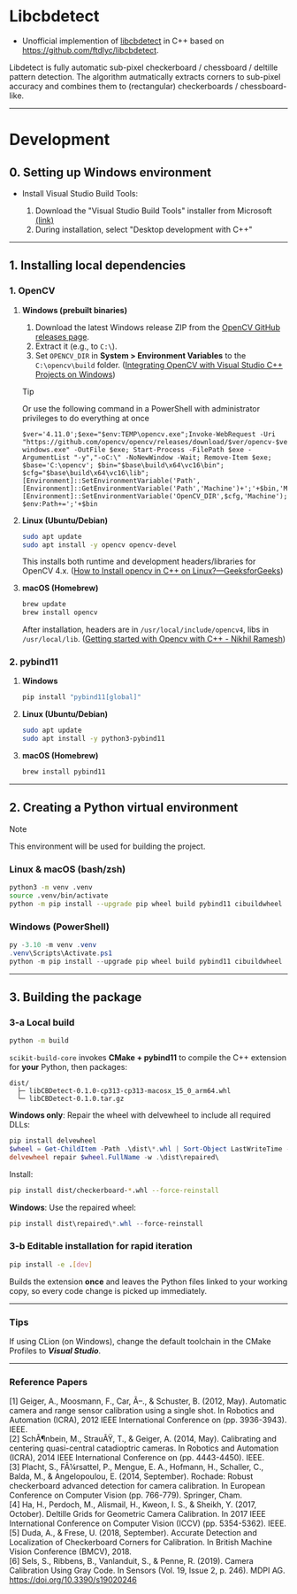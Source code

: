 # Libcbdetect

- Unofficial implemention of [libcbdetect](http://www.cvlibs.net/software/libcbdetect/) in C++ based
  on https://github.com/ftdlyc/libcbdetect.

Libdetect is fully automatic sub-pixel checkerboard / chessboard / deltille pattern detection. The algorithm
autmatically extracts corners to sub-pixel accuracy and combines them to (rectangular) checkerboards / chessboard-like.

---

# Development

## 0. Setting up Windows environment

- Install Visual Studio Build Tools:

    1. Download the "Visual Studio Build Tools" installer from
       Microsoft [(link)](https://aka.ms/vs/17/release/vs_BuildTools.exe)
    2. During installation, select "Desktop development with C++"

---

## 1. Installing local dependencies

### 1. OpenCV

1. **Windows (prebuilt binaries)**
    1. Download the latest Windows release ZIP from
       the [OpenCV GitHub releases page](https://github.com/opencv/opencv/releases).
    2. Extract it (e.g., to `C:\`).
    3. Set `OPENCV_DIR` in **System > Environment Variables** to the `C:\opencv\build`
       folder.  ([Integrating OpenCV with Visual Studio C++ Projects on Windows](https://christianjmills.com/posts/opencv-visual-studio-getting-started-tutorial/windows/?utm_source=chatgpt.com))

   > [!TIP]
   > Or use the following command in a PowerShell with administrator privileges to do everything at once
   > ```shell
   > $ver='4.11.0';$exe="$env:TEMP\opencv.exe";Invoke-WebRequest -Uri "https://github.com/opencv/opencv/releases/download/$ver/opencv-$ver-windows.exe" -OutFile $exe; Start-Process -FilePath $exe -ArgumentList "-y","-oC:\" -NoNewWindow -Wait; Remove-Item $exe; $base='C:\opencv'; $bin="$base\build\x64\vc16\bin"; $cfg="$base\build\x64\vc16\lib"; [Environment]::SetEnvironmentVariable('Path',[Environment]::GetEnvironmentVariable('Path','Machine')+';'+$bin,'Machine'); [Environment]::SetEnvironmentVariable('OpenCV_DIR',$cfg,'Machine'); $env:Path+=';'+$bin


2. **Linux (Ubuntu/Debian)**
   ```bash
   sudo apt update
   sudo apt install -y opencv opencv-devel
   ```  
   This installs both runtime and development headers/libraries for OpenCV
   4.x.  ([How to Install opencv in C++ on Linux?—GeeksforGeeks](https://www.geeksforgeeks.org/how-to-install-opencv-in-c-on-linux/?utm_source=chatgpt.com))

3. **macOS (Homebrew)**
   ```bash
   brew update
   brew install opencv
   ```  
   After installation, headers are in `/usr/local/include/opencv4`, libs in
   `/usr/local/lib`.  ([Getting started with Opencv with C++ - Nikhil Ramesh](https://nikku1234.github.io/2019-10-27-Getting-started-with-Opencv-with-C%2B%2B/?utm_source=chatgpt.com))

### 2. pybind11

1. **Windows**
   ```powershell
   pip install "pybind11[global]"
   ```

2. **Linux (Ubuntu/Debian)**
   ```bash
   sudo apt update
   sudo apt install -y python3-pybind11
   ```

3. **macOS (Homebrew)**
   ```bash
   brew install pybind11
   ```

---

## 2. Creating a Python virtual environment

> [!NOTE]
> This environment will be used for building the project.

### Linux & macOS (bash/zsh)

```bash
python3 -m venv .venv
source .venv/bin/activate
python -m pip install --upgrade pip wheel build pybind11 cibuildwheel
```

### Windows (PowerShell)

```powershell
py -3.10 -m venv .venv
.venv\Scripts\Activate.ps1
python -m pip install --upgrade pip wheel build pybind11 cibuildwheel
```

---

## 3. Building the package

### 3-a Local build

```bash
python -m build
```

`scikit-build-core` invokes **CMake + pybind11** to compile the C++ extension
for **your** Python, then packages:

```
dist/
  ├─ libCBDetect-0.1.0-cp313-cp313-macosx_15_0_arm64.whl
  └─ libCBDetect-0.1.0.tar.gz
```

**Windows only**: Repair the wheel with delvewheel to include all required DLLs:

```powershell
pip install delvewheel
$wheel = Get-ChildItem -Path .\dist\*.whl | Sort-Object LastWriteTime -Descending | Select-Object -First 1
delvewheel repair $wheel.FullName -w .\dist\repaired\
```

Install:

```bash
pip install dist/checkerboard-*.whl --force-reinstall
```

**Windows**: Use the repaired wheel:

```powershell
pip install dist\repaired\*.whl --force-reinstall
```

### 3-b Editable installation for rapid iteration

```bash
pip install -e .[dev]
```

Builds the extension **once** and leaves the Python
files linked to your working copy, so every code change is picked up
immediately.

---

### Tips

If using CLion (on Windows), change the default toolchain in the CMake Profiles to ***Visual Studio***.

---


### Reference Papers

[1] Geiger, A., Moosmann, F., Car, Ã–., & Schuster, B. (2012, May). Automatic camera and range sensor calibration using
a single shot. In Robotics and Automation (ICRA), 2012 IEEE International Conference on (pp. 3936-3943). IEEE.  
[2] SchÃ¶nbein, M., StrauÃŸ, T., & Geiger, A. (2014, May). Calibrating and centering quasi-central catadioptric cameras.
In Robotics and Automation (ICRA), 2014 IEEE International Conference on (pp. 4443-4450). IEEE.  
[3] Placht, S., FÃ¼rsattel, P., Mengue, E. A., Hofmann, H., Schaller, C., Balda, M., & Angelopoulou, E. (2014,
September). Rochade: Robust checkerboard advanced detection for camera calibration. In European Conference on Computer
Vision (pp. 766-779). Springer, Cham.  
[4] Ha, H., Perdoch, M., Alismail, H., Kweon, I. S., & Sheikh, Y. (2017, October). Deltille Grids for Geometric Camera
Calibration. In 2017 IEEE International Conference on Computer Vision (ICCV) (pp. 5354-5362). IEEE.  
[5] Duda, A., & Frese, U. (2018, September). Accurate Detection and Localization of Checkerboard Corners for
Calibration. In British Machine Vision Conference (BMCV), 2018.  
[6] Sels, S., Ribbens, B., Vanlanduit, S., & Penne, R. (2019). Camera Calibration Using Gray Code. In Sensors (Vol. 19,
Issue 2, p. 246). MDPI AG. https://doi.org/10.3390/s19020246
